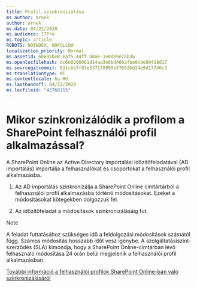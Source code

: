 ```yaml
---
title: Profil szinkronizálása
ms.author: arnek
author: arnek
ms.date: 04/21/2020
ms.audience: ITPro
ms.topic: article
ROBOTS: NOINDEX, NOFOLLOW
localization_priority: Normal
ms.assetid: 6b695be8-eaf5-44ff-b0ae-1e0d89e7ab36
ms.openlocfilehash: dc6e0280961d14aa3e6bd466afbe0cbe89418d17
ms.sourcegitcommit: 631cbb5f03e5371f0995e976536d24e9d13746c3
ms.translationtype: MT
ms.contentlocale: hu-HU
ms.lasthandoff: 04/22/2020
ms.locfileid: "43768115"
---
```

# <a name="when-do-my-profile-changes-sync-to-the-sharepoint-user-profile-application"></a>Mikor szinkronizálódik a profilom a SharePoint felhasználói profil alkalmazással?

A SharePoint Online az Active Directory importálási időzítőfeladatával (AD importálás) importálja a felhasználókat és csoportokat a felhasználói profil alkalmazásba. 
  
1. Az AD importálás szinkronizálja a SharePoint Online címtártárból a felhasználói profil alkalmazásba történő módosításokat. Ezeket a módosításokat kötegekben dolgozzuk fel.
    
2. Az időzítőfeladat a módosítások szinkronizálásáig fut.
    
> [!NOTE]
> A feladat futtatásához szükséges idő a feldolgozási módosítások számától függ. Számos módosítás hosszabb időt vesz igénybe. A szolgáltatásiszint-szerződés (SLA) kimondja, hogy a SharePoint Online-címtárban lévő felhasználó módosítása 24 órán belül megjelenik a felhasználói profil alkalmazásban. 
  
[További információ a felhasználói profilok SharePoint Online-ban való szinkronizálásáról](https://go.microsoft.com/fwlink/?linkid=875671)
  

